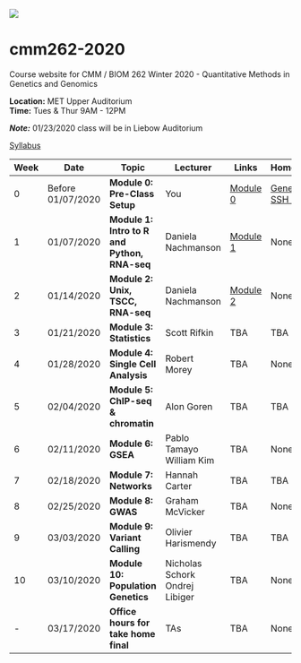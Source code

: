 [![](https://img.shields.io/badge/Slack-Join-blue.svg)](https://join.slack.com/t/cmm262-2020/shared_invite/enQtODg5NjM5MjEwNTYwLTFlOWI1ZDc2M2E3YjQ2NjJjZTU1OTM5YTk3N2ZhNmZkZDlkMTdlYjNmNzBmY2ZmZjI2OTU5MzNmYzE5NWJmNjc)

# cmm262-2020
Course website for CMM / BIOM 262  Winter 2020 - Quantitative Methods in Genetics and Genomics

**Location:** MET Upper Auditorium  
**Time:** Tues & Thur 9AM - 12PM

***Note:*** 01/23/2020 class will be in Liebow Auditorium

[Syllabus](https://github.com/biom262/cmm262-2020/blob/master/CMM262_Syllabus-2020.ipynb)

| Week | Date | Topic | Lecturer | Links | Homework |
|----------|----------|-------|------- |------|------|
|0 | Before 01/07/2020 | **Module 0: Pre-Class Setup**| You | [Module 0](https://github.com/biom262/cmm262-2020/tree/master/Module_0) | [Generate SSH Keys](https://github.com/biom262/cmm262-2020/blob/master/Module_0/0_Generate_Public_Private_key_mac.ipynb) |
| 1 | 01/07/2020 | **Module 1: Intro to R and Python, RNA-seq** | Daniela Nachmanson | [Module 1](https://github.com/biom262/cmm262-2020/tree/master/Module_1) | None |
| 2 | 01/14/2020 | **Module 2: Unix, TSCC, RNA-seq** | Daniela Nachmanson | [Module 2](https://github.com/biom262/cmm262-2020/tree/master/Module_2) | None |
| 3 | 01/21/2020 | **Module 3: Statistics** | Scott Rifkin | TBA | TBA |
| 4 | 01/28/2020 | **Module 4: Single Cell Analysis** | Robert Morey | TBA | None |
| 5 | 02/04/2020 | **Module 5: ChIP-seq & chromatin** | Alon Goren | TBA | TBA |
| 6 | 02/11/2020 | **Module 6: GSEA** | Pablo Tamayo <br> William Kim | TBA | None |
| 7 | 02/18/2020 | **Module 7: Networks** | Hannah Carter | TBA | TBA |
| 8 | 02/25/2020 | **Module 8: GWAS** | Graham McVicker | TBA | None |
| 9 | 03/03/2020 | **Module 9: Variant Calling** | Olivier Harismendy | TBA | TBA |
| 10 | 03/10/2020 | **Module 10: Population Genetics** | Nicholas Schork <br> Ondrej Libiger | TBA | None |
|-| 03/17/2020 | **Office hours for take home final**| TAs  | TBA | None | 
